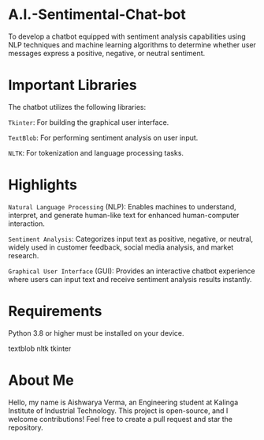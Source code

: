 # A.I.-Sentimental-Chat-bot

To develop a chatbot equipped with sentiment analysis capabilities using NLP techniques and machine learning algorithms to determine whether user messages express a positive, negative, or neutral sentiment.

# Important Libraries

The chatbot utilizes the following libraries:

`Tkinter`: For building the graphical user interface.

`TextBlob`: For performing sentiment analysis on user input.

`NLTK`: For tokenization and language processing tasks.

# Highlights

`Natural Language Processing` (NLP): Enables machines to understand, interpret, and generate human-like text for enhanced human-computer interaction.

`Sentiment Analysis`: Categorizes input text as positive, negative, or neutral, widely used in customer feedback, social media analysis, and market research.

`Graphical User Interface` (GUI): Provides an interactive chatbot experience where users can input text and receive sentiment analysis results instantly.

# Requirements

Python 3.8 or higher must be installed on your device.

textblob nltk tkinter

# About Me

Hello, my name is Aishwarya Verma, an Engineering student at Kalinga Institute of Industrial Technology. This project is open-source, and I welcome contributions! Feel free to create a pull request and star the repository.
